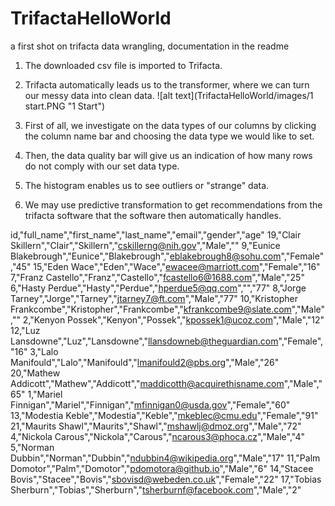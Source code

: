# TrifactaHelloWorld
a first shot on trifacta data wrangling, documentation in the readme

1. The downloaded csv file is imported to Trifacta.
2. Trifacta automatically leads us to the transformer, where we can turn our messy data into clean data. 
![alt text](TrifactaHelloWorld/images/1 start.PNG "1 Start")

3. First of all, we investigate on the data types of our columns by clicking the column name bar and choosing the data type we would like to set.
4. Then, the data quality bar will give us an indication of how many rows do not comply with our set data type. 
5. The histogram enables us to see outliers or "strange" data.
6. We may use predictive transformation to get recommendations from the trifacta software that the software then automatically handles. 


id,"full_name","first_name","last_name","email","gender","age"
19,"Clair Skillern","Clair","Skillern","cskillerng@nih.gov","Male",""
9,"Eunice Blakebrough","Eunice","Blakebrough","eblakebrough8@sohu.com","Female","45"
15,"Eden Wace","Eden","Wace","ewacee@marriott.com","Female","16"
7,"Franz Castello","Franz","Castello","fcastello6@1688.com","Male","25"
6,"Hasty Perdue","Hasty","Perdue","hperdue5@qq.com","","77"
8,"Jorge Tarney","Jorge","Tarney","jtarney7@ft.com","Male","77"
10,"Kristopher Frankcombe","Kristopher","Frankcombe","kfrankcombe9@slate.com","Male",""
2,"Kenyon Possek","Kenyon","Possek","kpossek1@ucoz.com","Male","12"
12,"Luz Lansdowne","Luz","Lansdowne","llansdowneb@theguardian.com","Female","16"
3,"Lalo Manifould","Lalo","Manifould","lmanifould2@pbs.org","Male","26"
20,"Mathew Addicott","Mathew","Addicott","maddicotth@acquirethisname.com","Male","65"
1,"Mariel Finnigan","Mariel","Finnigan","mfinnigan0@usda.gov","Female","60"
13,"Modestia Keble","Modestia","Keble","mkeblec@cmu.edu","Female","91"
21,"Maurits Shawl","Maurits","Shawl","mshawlj@dmoz.org","Male","72"
4,"Nickola Carous","Nickola","Carous","ncarous3@phoca.cz","Male","4"
5,"Norman Dubbin","Norman","Dubbin","ndubbin4@wikipedia.org","Male","17"
11,"Palm Domotor","Palm","Domotor","pdomotora@github.io","Male","6"
14,"Stacee Bovis","Stacee","Bovis","sbovisd@webeden.co.uk","Female","22"
17,"Tobias Sherburn","Tobias","Sherburn","tsherburnf@facebook.com","Male","2"
